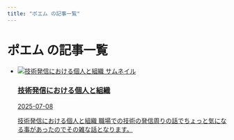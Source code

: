 ```yaml
---
title: "ポエム の記事一覧"
---
```


# ポエム の記事一覧

<ul class="tag-post-cards">
  <li class="tag-post-card">
    <a href="/posts/20250708" class="tag-post-link">
      <div class="tag-post-thumbnail-wrapper">
        <img src="/images/common/icon.jpeg" alt="技術発信における個人と組織 サムネイル" class="tag-post-thumbnail" />
      </div>
      <div class="tag-post-content">
        <h3 class="tag-post-title">技術発信における個人と組織</h3>
        <time class="tag-post-date">2025-07-08</time>
        <p class="tag-post-excerpt">技術発信における個人と組織  職場での技術の発信周りの話でちょっと気になる事があったのでその雑な話となります。</p>
      </div>
    </a>
  </li>
</ul>
